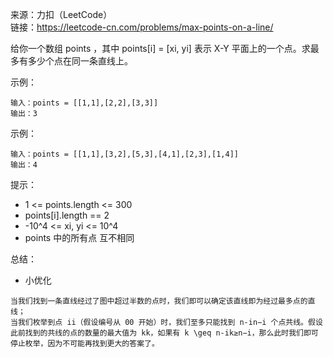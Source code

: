 
来源：力扣（LeetCode）  
链接：https://leetcode-cn.com/problems/max-points-on-a-line/

给你一个数组 points ，其中 points[i] = [xi, yi] 表示 X-Y 平面上的一个点。求最多有多少个点在同一条直线上。

示例：
```
输入：points = [[1,1],[2,2],[3,3]]
输出：3
```
示例：
```
输入：points = [[1,1],[3,2],[5,3],[4,1],[2,3],[1,4]]
输出：4
```


提示：
    

* 1 <= points.length <= 300
* points[i].length == 2
* -10^4 <= xi, yi <= 10^4
* points 中的所有点 互不相同


总结：

* 小优化
```golang
当我们找到一条直线经过了图中超过半数的点时，我们即可以确定该直线即为经过最多点的直线；
当我们枚举到点 ii（假设编号从 00 开始）时，我们至多只能找到 n-in−i 个点共线。假设此前找到的共线的点的数量的最大值为 kk，如果有 k \geq n-ik≥n−i，那么此时我们即可停止枚举，因为不可能再找到更大的答案了。
```
